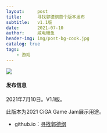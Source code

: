 ```yaml
---
layout:     post
title:      寻找郭德纲首个版本发布
subtitle:   v1.1版
date:       2021-07-10
author:     咸电鳗鱼
header-img: img/post-bg-cook.jpg
catalog: true
tags:
    - 游戏
---
```


![]({{site.baseurl}}/img/logo.png)

#### 发布信息

2021年7月10日。V1.1版。

此版本为2021 CiGA Game Jam展示用途。


* github.io：[寻找郭德纲](https://ashora.github.io/guo/index.html)

